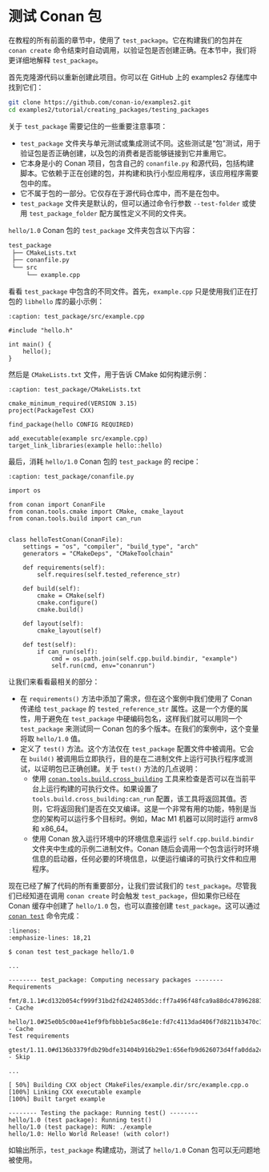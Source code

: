 # 测试 Conan 包

在教程的所有前面的章节中，使用了 `test_package`。它在构建我们的包并在 `conan create` 命令结束时自动调用，以验证包是否创建正确。在本节中，我们将更详细地解释 `test_package`。

首先克隆源代码以重新创建此项目。你可以在 GitHub 上的 examples2 存储库中找到它们：

```bash
git clone https://github.com/conan-io/examples2.git
cd examples2/tutorial/creating_packages/testing_packages
```

关于 `test_package` 需要记住的一些重要注意事项：

- `test_package` 文件夹与单元测试或集成测试不同。这些测试是“包”测试，用于验证包是否正确创建，以及包的消费者是否能够链接到它并重用它。
- 它本身是小的 Conan 项目，包含自己的 `conanfile.py` 和源代码，包括构建脚本。它依赖于正在创建的包，并构建和执行小型应用程序，该应用程序需要包中的库。
- 它不属于包的一部分。它仅存在于源代码仓库中，而不是在包中。
- `test_package` 文件夹是默认的，但可以通过命令行参数 `--test-folder` 或使用 `test_package_folder` 配方属性定义不同的文件夹。

`hello/1.0` Conan 包的 `test_package` 文件夹包含以下内容：

```bash
test_package
 ├── CMakeLists.txt
 ├── conanfile.py
 └── src
     └── example.cpp
```

看看 `test_package` 中包含的不同文件。首先，`example.cpp` 只是使用我们正在打包的 `libhello` 库的最小示例：

```{code-block} cpp
:caption: test_package/src/example.cpp

#include "hello.h"

int main() {
    hello();
}
```

然后是 `CMakeLists.txt` 文件，用于告诉 CMake 如何构建示例：

```{code-block} cmake
:caption: test_package/CMakeLists.txt

cmake_minimum_required(VERSION 3.15)
project(PackageTest CXX)

find_package(hello CONFIG REQUIRED)

add_executable(example src/example.cpp)
target_link_libraries(example hello::hello)
```

最后，消耗 `hello/1.0` Conan 包的 `test_package` 的 recipe：

```{code-block} python
:caption: test_package/conanfile.py

import os

from conan import ConanFile
from conan.tools.cmake import CMake, cmake_layout
from conan.tools.build import can_run


class helloTestConan(ConanFile):
    settings = "os", "compiler", "build_type", "arch"
    generators = "CMakeDeps", "CMakeToolchain"

    def requirements(self):
        self.requires(self.tested_reference_str)

    def build(self):
        cmake = CMake(self)
        cmake.configure()
        cmake.build()

    def layout(self):
        cmake_layout(self)

    def test(self):
        if can_run(self):
            cmd = os.path.join(self.cpp.build.bindir, "example")
            self.run(cmd, env="conanrun")
```

让我们来看看最相关的部分：

- 在 `requirements()` 方法中添加了需求，但在这个案例中我们使用了 Conan 传递给 `test_package` 的 `tested_reference_str` 属性。这是一个方便的属性，用于避免在 `test_package` 中硬编码包名，这样我们就可以用同一个 `test_package` 来测试同一 Conan 包的多个版本。在我们的案例中，这个变量将取 `hello/1.0` 值。
- 定义了 `test()` 方法。这个方法仅在 `test_package` 配置文件中被调用。它会在 `build()` 被调用后立即执行，目的是在二进制文件上运行可执行程序或测试，以证明包已正确创建。关于 `test()` 方法的几点说明：
    - 使用 [`conan.tools.build.cross_building`](https://docs.conan.io/2/reference/tools/build.html#conan-tools-build-can-run) 工具来检查是否可以在当前平台上运行构建的可执行文件。如果设置了 `tools.build.cross_building:can_run` 配置，该工具将返回其值。否则，它将返回我们是否在交叉编译。这是一个非常有用的功能，特别是当您的架构可以运行多个目标时。例如，Mac M1 机器可以同时运行 armv8 和 x86_64。
    - 使用 Conan 放入运行环境中的环境信息来运行 `self.cpp.build.bindir` 文件夹中生成的示例二进制文件。Conan 随后会调用一个包含运行时环境信息的启动器，任何必要的环境信息，以便运行编译的可执行文件和应用程序。

现在已经了解了代码的所有重要部分，让我们尝试我们的 `test_package`。尽管我们已经知道在调用 `conan create` 时会触发 `test_package`，但如果你已经在 Conan 缓存中创建了 `hello/1.0` 包，也可以直接创建 `test_package`。这可以通过 [`conan test`](https://docs.conan.io/2/reference/commands.html#reference-commands) 命令完成：

```{code-block} bash
:linenos:
:emphasize-lines: 18,21

$ conan test test_package hello/1.0

...

-------- test_package: Computing necessary packages --------
Requirements
    fmt/8.1.1#cd132b054cf999f31bd2fd2424053ddc:ff7a496f48fca9a88dc478962881e015f4a5b98f#1d9bb4c015de50bcb4a338c07229b3bc - Cache
    hello/1.0#25e0b5c00ae41ef9fbfbbb1e5ac86e1e:fd7c4113dad406f7d8211b3470c16627b54ff3af#4ff3fd65a1d37b52436bf62ea6eaac04 - Cache
Test requirements
    gtest/1.11.0#d136b3379fdb29bdfe31404b916b29e1:656efb9d626073d4ffa0dda2cc8178bc408b1bee#ee8cbd2bf32d1c89e553bdd9d5606127 - Skip

...

[ 50%] Building CXX object CMakeFiles/example.dir/src/example.cpp.o
[100%] Linking CXX executable example
[100%] Built target example

-------- Testing the package: Running test() --------
hello/1.0 (test package): Running test()
hello/1.0 (test package): RUN: ./example
hello/1.0: Hello World Release! (with color!)
```

如输出所示，`test_package` 构建成功，测试了 `hello/1.0` Conan 包可以无问题地被使用。
